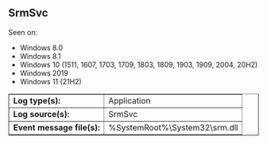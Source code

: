 ## SrmSvc

Seen on:
* Windows 8.0
* Windows 8.1
* Windows 10 (1511, 1607, 1703, 1709, 1803, 1809, 1903, 1909, 2004, 20H2)
* Windows 2019
* Windows 11 (21H2)

<table border="1" class="docutils">
  <tbody>
    <tr>
      <td><b>Log type(s):</b></td>
      <td>Application</td>
    </tr>
    <tr>
      <td><b>Log source(s):</b></td>
      <td>SrmSvc</td>
    </tr>
    <tr>
      <td><b>Event message file(s):</b></td>
      <td>%SystemRoot%\System32\srm.dll</td>
    </tr>
  </tbody>
</table>

&nbsp;

